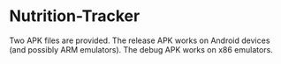 # Nutrition-Tracker

Two APK files are provided.
The release APK works on Android devices (and possibly ARM emulators).
The debug APK works on x86 emulators.
